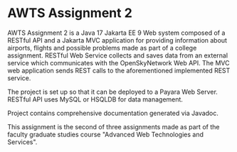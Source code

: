 # AWTS Assignment 2

AWTS Assignment 2 is a Java 17 Jakarta EE 9 Web system composed of a RESTful API and a Jakarta MVC application
for providing information about airports, flights and possible problems made as part of a college assignment.
RESTful Web Service collects and saves data from an external service which communicates with the OpenSkyNetwork Web API.
The MVC web application sends REST calls to the aforementioned implemented REST service.

The project is set up so that it can be deployed to a Payara Web Server. RESTful API uses MySQL or HSQLDB for data management.

Project contains comprehensive documentation generated via Javadoc.

This assignment is the second of three assignments made as part of the faculty graduate studies course "Advanced Web Technologies and Services".

